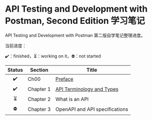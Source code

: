 # API Testing and Development with Postman, Second Edition 学习笔记

API Testing and Development with Postman 第二版自学笔记整理进度。

当前进度：

:heavy_check_mark:：finished，:hourglass_flowing_sand:：working on it，:no_entry:：not started

|          Status          | Section   | Title                                                        |
| :----------------------: | --------- | ------------------------------------------------------------ |
|    :heavy_check_mark:    | Ch00      | [Preface](./Ch00-Preface.md)                                 |
|    :heavy_check_mark:    | Chapter 1 | [API Terminology and Types](./Ch01-API-Terminology-and-Types.md) |
| :hourglass_flowing_sand: | Chapter 2 | What is an API                                               |
|        :no_entry:        | Chapter 3 | OpenAPI and API specifications                               |